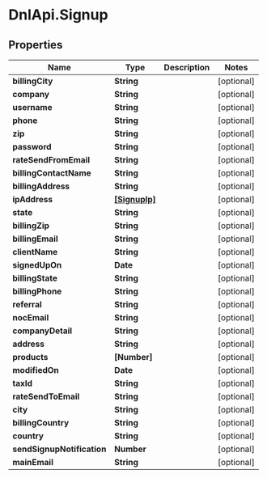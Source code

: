 # DnlApi.Signup

## Properties
Name | Type | Description | Notes
------------ | ------------- | ------------- | -------------
**billingCity** | **String** |  | [optional] 
**company** | **String** |  | [optional] 
**username** | **String** |  | [optional] 
**phone** | **String** |  | [optional] 
**zip** | **String** |  | [optional] 
**password** | **String** |  | [optional] 
**rateSendFromEmail** | **String** |  | [optional] 
**billingContactName** | **String** |  | [optional] 
**billingAddress** | **String** |  | [optional] 
**ipAddress** | [**[SignupIp]**](SignupIp.md) |  | [optional] 
**state** | **String** |  | [optional] 
**billingZip** | **String** |  | [optional] 
**billingEmail** | **String** |  | [optional] 
**clientName** | **String** |  | [optional] 
**signedUpOn** | **Date** |  | [optional] 
**billingState** | **String** |  | [optional] 
**billingPhone** | **String** |  | [optional] 
**referral** | **String** |  | [optional] 
**nocEmail** | **String** |  | [optional] 
**companyDetail** | **String** |  | [optional] 
**address** | **String** |  | [optional] 
**products** | **[Number]** |  | [optional] 
**modifiedOn** | **Date** |  | [optional] 
**taxId** | **String** |  | [optional] 
**rateSendToEmail** | **String** |  | [optional] 
**city** | **String** |  | [optional] 
**billingCountry** | **String** |  | [optional] 
**country** | **String** |  | [optional] 
**sendSignupNotification** | **Number** |  | [optional] 
**mainEmail** | **String** |  | [optional] 


